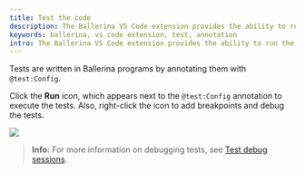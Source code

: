 ```yaml
---
title: Test the code
description: The Ballerina VS Code extension provides the ability to run the tests you have written in your Ballerina programs. 
keywords: ballerina, vs code extension, test, annotation
intro: The Ballerina VS Code extension provides the ability to run the tests you have written in your Ballerina programs.
---
```


Tests are written in Ballerina programs by annotating them with `@test:Config`. 

Click the **Run** icon, which appears next to the `@test:Config` annotation to execute the tests. Also, right-click the icon to add breakpoints and debug the tests.

<img src="/learn/images/vs-code-extension/test-the-code/write-tests.png" class="cInlineImage-full"/>

>**Info:** For more information on debugging tests, see [Test debug sessions](/learn/vs-code-extension/debug-the-code/debug-sessions/#test-debug-sessions).
